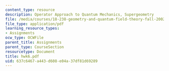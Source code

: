 ```yaml
---
content_type: resource
description: Operator Approach to Quantum Mechanics, Supergeometry
file: /media/courses/18-238-geometry-and-quantum-field-theory-fall-2002/637c6467a443d608e04a37df81d69289_hwk6.pdf
file_type: application/pdf
learning_resource_types:
- Assignments
ocw_type: OCWFile
parent_title: Assignments
parent_type: CourseSection
resourcetype: Document
title: hwk6.pdf
uid: 637c6467-a443-d608-e04a-37df81d69289
---
```

